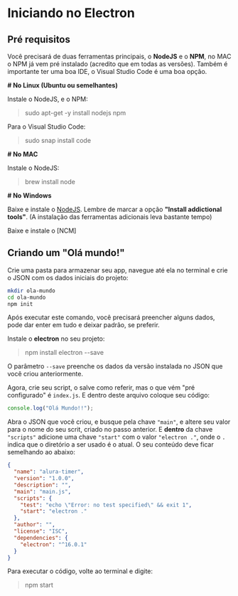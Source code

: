 # Iniciando no Electron


## Pré requisitos

Você precisará de duas ferramentas principais, o **NodeJS** e o **NPM**, no MAC o NPM já vem pré instalado (acredito que em todas as versões).
Também é importante ter uma boa IDE, o Visual Studio Code é uma boa opção.

**# No Linux (Ubuntu ou semelhantes)**

Instale o NodeJS, e o NPM:

> sudo apt-get -y install nodejs npm

Para o Visual Studio Code:

> sudo snap install code

**# No MAC**

Instale o NodeJS:

> brew install node


**# No Windows**

Baixe e instale o [NodeJS](https://nodejs.org).
Lembre de marcar a opção **"Install addictional tools"**.
(A instalação das ferramentas adicionais leva bastante tempo)

Baixe e instale o [NCM]


## Criando um "Olá mundo!"

Crie uma pasta para armazenar seu app, navegue até ela no terminal e crie o JSON com os dados iniciais do projeto:


```sh
mkdir ola-mundo
cd ola-mundo
npm init
```

Após executar este comando, você precisará preencher alguns dados, pode dar enter em tudo e deixar padrão, se preferir.

Instale o **electron** no seu projeto:

> npm install electron --save

O parâmetro `--save` preenche os dados da versão instalada no JSON que você criou anteriormente.

Agora, crie seu script, o salve como referir, mas o que vém "pré configurado" é `index.js`.
E dentro deste arquivo coloque seu código:

```js
console.log("Olá Mundo!!");
```

Abra o JSON que você criou, e busque pela chave `"main"`, e altere seu valor para o nome do seu scrit, criado no passo anterior. E **dentro** da chave `"scripts"` adicione uma chave `"start"` com o valor `"electron ."`, onde o `.` indica que o diretório a ser usado é o atual. O seu conteúdo deve ficar semelhando ao abaixo:


```json
{
  "name": "alura-timer",
  "version": "1.0.0",
  "description": "",
  "main": "main.js",
  "scripts": {
    "test": "echo \"Error: no test specified\" && exit 1",
    "start": "electron ."
  },
  "author": "",
  "license": "ISC",
  "dependencies": {
    "electron": "^16.0.1"
  }
}
```

Para executar o código, volte ao terminal e digite:

> npm start
